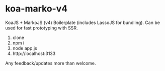 # koa-marko-v4
KoaJS + MarkoJS (v4) Boilerplate (includes LassoJS for bundling).
Can be used for fast prototyping with SSR.

1. clone
2. npm i
3. node app.js
4. http://localhost:3133

Any feedback/updates more than welcome.
